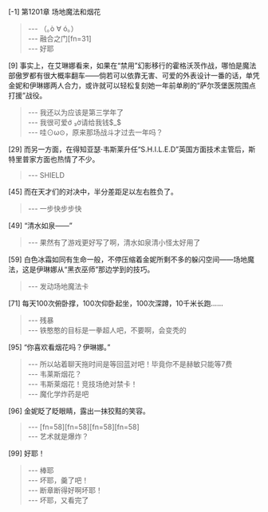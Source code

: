 
[-1] 第1201章 场地魔法和烟花
>--- （｡ò ∀ ó｡）<br>
>--- 融合之门[fn=31]<br>
>--- 好耶<br>

[9] 事实上，在艾琳娜看来，如果在“禁用”幻影移行的霍格沃茨作战，哪怕是魔法部傲罗都有很大概率翻车——倘若可以依靠无害、可爱的外表设计一番的话，单凭金妮和伊琳娜两人合力，或许就可以轻松复刻她一年前单刷的“萨尔茨堡医院围点打援”战役。
>--- 我还以为应该是第三学年了<br>
>--- 我很可爱ớ ₃ờ请给我钱$_$<br>
>--- 哇⊙ω⊙，原来那场战斗才过去一年吗？<br>

[29] 而另一方面，在得知亚瑟·韦斯莱升任“S.H.I.L.E.D”英国方面技术主管后，斯特里普家方面也热情了不少。
>--- SHIELD<br>

[45] 而在天才们的对决中，半分差距足以左右胜负了。
>--- 一步快步步快<br>

[49] “清水如泉——”
>--- 果然有了游戏更好写了啊，清水如泉清小怪太好用了<br>

[59] 白色冰霜如同有生命一般，不停压缩着金妮所剩不多的躲闪空间——场地魔法，这是伊琳娜从“黑衣巫师”那边学到的技巧。
>--- 发动场地魔法卡<br>

[71] 每天100次俯卧撑，100次仰卧起坐，100次深蹲，10千米长跑……
>--- 残暴<br>
>--- 铁憨憨的目标是一拳超人吧，不要啊，会变秃的<br>

[95] “你喜欢看烟花吗？伊琳娜。”
>--- 所以站着聊天拖时间是等回蓝对吧！毕竟你不是赫敏只能等7费<br>
>--- 韦莱斯烟花？<br>
>--- 韦斯莱烟花！竞技场绝对禁卡！<br>
>--- 魔化学炸药是吧<br>

[96] 金妮眨了眨眼睛，露出一抹狡黠的笑容。
>--- [fn=58][fn=58][fn=58][fn=58]<br>
>--- 艺术就是爆炸？<br>

[99] 好耶！
>--- 棒耶<br>
>--- 坏耶，羹了吧！<br>
>--- 断章断得好啊坏耶！<br>
>--- 坏耶，又看完了<br>
